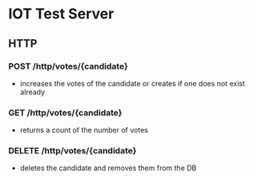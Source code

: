 # IOT Test Server

## HTTP

### POST /http/votes/{candidate}
- increases the votes of the candidate or creates if one does not exist already

### GET /http/votes/{candidate}
- returns a count of the number of votes

### DELETE /http/votes/{candidate}
- deletes the candidate and removes them from the DB
